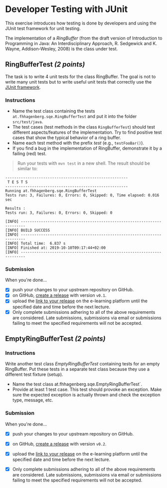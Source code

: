 # Developer Testing with JUnit 

This exercise introduces how testing is done by developers and using the JUnit test framework for unit testing.

The implementation of a _RingBuffer_ (from the draft version of Introduction to Programming in Java: An Interdisciplinary Approach, R. Sedgewick and K. Wayne, Addison-Wesley, 2008) is the class under  test.

## RingBufferTest _(2 points)_

The task is to write 4 unit tests for the class RingBuffer. The goal is not to write many unit tests but to write useful unit tests that correctly use the [JUnit framework](https://junit.org/junit5/docs/current/user-guide/#writing-tests).

### Instructions

- Name the test class containing the tests `at.fhhagenberg.sqe.RingBufferTest` and put it into the folder `src/test/java`.
- The test cases (test methods in the class `RingBufferTest`) should test different aspects/features of the implementation. Try to find positive test cases that show the typical behavior of a ring buffer.
- Name each test method with the prefix _test<MethodName>_ (e.g., `testFooBar()`).
- If you find a bug in the implementation of RingBuffer, demonstrate it by a failing (red) test.

> Run your tests with `mvn test` in a new shell. The result should be similar to:

```
-------------------------------------------------------
 T E S T S
-------------------------------------------------------
Running at.fhhagenberg.sqe.RingBufferTest
Tests run: 3, Failures: 0, Errors: 0, Skipped: 0, Time elapsed: 0.016 sec

Results :
Tests run: 3, Failures: 0, Errors: 0, Skipped: 0

[INFO] ------------------------------------------------------------------------
[INFO] BUILD SUCCESS
[INFO] ------------------------------------------------------------------------
[INFO] Total time:  6.837 s
[INFO] Finished at: 2019-10-10T09:17:44+02:00
[INFO] ------------------------------------------------------------------------
```

### Submission

When you're done...

- [x] push your changes to your upstream repository on GitHub.
- [x] on GitHub, [create a release][GitHub creating releases] with version `v0.1`.
- [x] upload the [link to your release][GitHub linking to releases] on the e-learning platform until the specified date and time before the next lecture.
- [x] Only complete submissions adhering to all of the above requirements are considered. Late submissions, submissions via email or submissions failing to meet the specified requirements will not be accepted.

## EmptyRingBufferTest _(2 points)_

### Instructions

Write another test class _EmptyRingBufferTest_ containing tests for an empty RingBuffer. Put these tests in a separate test class because they use a different test fixture (setup). 

- Name the test class at.fhhagenberg.sqe.EmptyRingBufferTest`.
- Provide at least 1 test case. This test should provoke an exception. Make sure the expected exception is actually thrown and check the exception type, message, etc. 

### Submission

When you're done...

- [x] push your changes to your upstream repository on GitHub.
- [x] on GitHub, [create a release][GitHub creating releases] with version `v0.2`.
- [x] upload the [link to your release][GitHub linking to releases] on the e-learning platform until the specified date and time before the next lecture.
- [x] Only complete submissions adhering to all of the above requirements are considered. Late submissions, submissions via email or submissions failing to meet the specified requirements will not be accepted.


[GitHub creating releases]: https://help.github.com/articles/creating-releases/
[GitHub linking to releases]: https://help.github.com/articles/linking-to-releases/